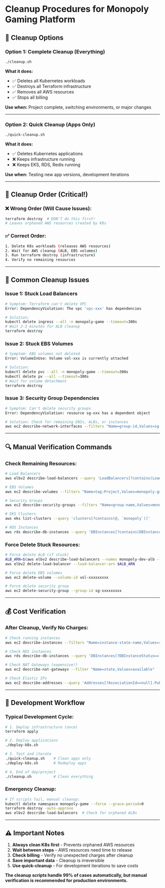 # Cleanup Procedures for Monopoly Gaming Platform

## 🧹 Cleanup Options

### **Option 1: Complete Cleanup (Everything)**
```bash
./cleanup.sh
```
**What it does:**
- ✅ Deletes all Kubernetes workloads
- ✅ Destroys all Terraform infrastructure  
- ✅ Removes all AWS resources
- ✅ Stops all billing

**Use when:** Project complete, switching environments, or major changes

---

### **Option 2: Quick Cleanup (Apps Only)**
```bash
./quick-cleanup.sh
```
**What it does:**
- ✅ Deletes Kubernetes applications
- ❌ Keeps infrastructure running
- ❌ Keeps EKS, RDS, Redis running

**Use when:** Testing new app versions, development iterations

---

## 🔄 Cleanup Order (Critical!)

### **❌ Wrong Order (Will Cause Issues):**
```bash
terraform destroy  # DON'T do this first!
# Leaves orphaned AWS resources created by K8s
```

### **✅ Correct Order:**
```bash
1. Delete K8s workloads (releases AWS resources)
2. Wait for AWS cleanup (ALB, EBS volumes)
3. Run terraform destroy (infrastructure)
4. Verify no remaining resources
```

---

## 🚨 Common Cleanup Issues

### **Issue 1: Stuck Load Balancers**
```bash
# Symptom: Terraform can't delete VPC
Error: DependencyViolation: The vpc 'vpc-xxx' has dependencies

# Solution:
kubectl delete ingress --all -n monopoly-game --timeout=300s
# Wait 2-3 minutes for ALB cleanup
terraform destroy
```

### **Issue 2: Stuck EBS Volumes**
```bash
# Symptom: EBS volumes not deleted
Error: VolumeInUse: Volume vol-xxx is currently attached

# Solution:
kubectl delete pvc --all -n monopoly-game --timeout=300s
kubectl delete pv --all --timeout=300s
# Wait for volume detachment
terraform destroy
```

### **Issue 3: Security Group Dependencies**
```bash
# Symptom: Can't delete security groups
Error: DependencyViolation: resource sg-xxx has a dependent object

# Solution: Check for remaining ENIs, ALBs, or instances
aws ec2 describe-network-interfaces --filters "Name=group-id,Values=sg-xxx"
```

---

## 🔍 Manual Verification Commands

### **Check Remaining Resources:**
```bash
# Load Balancers
aws elbv2 describe-load-balancers --query 'LoadBalancers[?contains(LoadBalancerName, `monopoly`)].LoadBalancerName'

# EBS Volumes
aws ec2 describe-volumes --filters "Name=tag:Project,Values=monopoly-game" --query 'Volumes[?State==`available`].VolumeId'

# Security Groups
aws ec2 describe-security-groups --filters "Name=group-name,Values=monopoly-dev*"

# EKS Clusters
aws eks list-clusters --query 'clusters[?contains(@, `monopoly`)]'

# RDS Instances
aws rds describe-db-instances --query 'DBInstances[?contains(DBInstanceIdentifier, `monopoly`)].DBInstanceIdentifier'
```

### **Force Delete Stuck Resources:**
```bash
# Force delete ALB (if stuck)
ALB_ARN=$(aws elbv2 describe-load-balancers --names monopoly-dev-alb --query 'LoadBalancers[0].LoadBalancerArn' --output text)
aws elbv2 delete-load-balancer --load-balancer-arn $ALB_ARN

# Force delete EBS volumes
aws ec2 delete-volume --volume-id vol-xxxxxxxxx

# Force delete security group
aws ec2 delete-security-group --group-id sg-xxxxxxxxx
```

---

## 💰 Cost Verification

### **After Cleanup, Verify No Charges:**
```bash
# Check running instances
aws ec2 describe-instances --filters "Name=instance-state-name,Values=running" --query 'Reservations[].Instances[].{ID:InstanceId,Name:Tags[?Key==`Name`].Value|[0]}'

# Check RDS instances
aws rds describe-db-instances --query 'DBInstances[?DBInstanceStatus==`available`].DBInstanceIdentifier'

# Check NAT Gateways (expensive!)
aws ec2 describe-nat-gateways --filter "Name=state,Values=available"

# Check Elastic IPs
aws ec2 describe-addresses --query 'Addresses[?AssociationId==null].PublicIp'
```

---

## 🔄 Development Workflow

### **Typical Development Cycle:**
```bash
# 1. Deploy infrastructure (once)
terraform apply

# 2. Deploy applications
./deploy-k8s.sh

# 3. Test and iterate
./quick-cleanup.sh    # Clean apps only
./deploy-k8s.sh       # Redeploy apps

# 4. End of day/project
./cleanup.sh          # Clean everything
```

### **Emergency Cleanup:**
```bash
# If scripts fail, manual cleanup:
kubectl delete namespace monopoly-game --force --grace-period=0
terraform destroy -auto-approve
aws elbv2 describe-load-balancers  # Check for orphaned ALBs
```

---

## ⚠️ Important Notes

1. **Always clean K8s first** - Prevents orphaned AWS resources
2. **Wait between steps** - AWS resources need time to release
3. **Check billing** - Verify no unexpected charges after cleanup
4. **Save important data** - Cleanup is irreversible
5. **Use quick-cleanup** - For development iterations to save costs

**The cleanup scripts handle 99% of cases automatically, but manual verification is recommended for production environments.**
